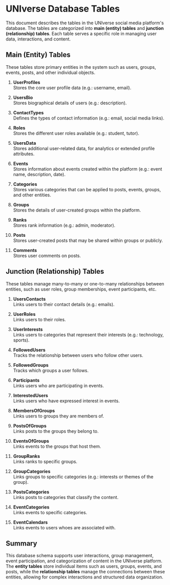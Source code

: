 # UNIverse Database Tables

This document describes the tables in the UNIverse social media platform's database. The tables are categorized into **main (entity) tables** and **junction (relationship) tables**. Each table serves a specific role in managing user data, interactions, and content.

## Main (Entity) Tables

These tables store primary entities in the system such as users, groups, events, posts, and other individual objects. 

1. **UserProfiles**  
   Stores the core user profile data (e.g.: username, email).

2. **UsersBio**  
   Stores biographical details of users (e.g.: description).

3. **ContactTypes**  
   Defines the types of contact information (e.g.: email, social media links).

4. **Roles**  
   Stores the different user roles available (e.g.: student, tutor).

5. **UsersData**  
   Stores additional user-related data, for analytics or extended profile attributes.

6. **Events**  
   Stores information about events created within the platform (e.g.: event name, description, date).

7. **Categories**  
   Stores various categories that can be applied to posts, events, groups, and other entities.

8. **Groups**  
   Stores the details of user-created groups within the platform.

9. **Ranks**  
   Stores rank information (e.g.: admin, moderator).

10. **Posts**  
    Stores user-created posts that may be shared within groups or publicly.

11. **Comments**  
    Stores user comments on posts.

## Junction (Relationship) Tables

These tables manage many-to-many or one-to-many relationships between entities, such as user roles, group memberships, event participants, etc.

1. **UsersContacts**  
   Links users to their contact details (e.g.: emails).

2. **UserRoles**  
   Links users to their roles.

3. **UserInterests**  
   Links users to categories that represent their interests (e.g.: technology, sports).

4. **FollowedUsers**  
   Tracks the relationship between users who follow other users.

5. **FollowedGroups**  
   Tracks which groups a user follows.

6. **Participants**  
   Links users who are participating in events.

7. **InterestedUsers**  
   Links users who have expressed interest in events.

8. **MembersOfGroups**  
   Links users to groups they are members of.

9. **PostsOfGroups**  
   Links posts to the groups they belong to.

10. **EventsOfGroups**  
    Links events to the groups that host them.

11. **GroupRanks**  
    Links ranks to specific groups.

12. **GroupCategories**  
    Links groups to specific categories (e.g.: interests or themes of the group).

13. **PostsCategories**  
    Links posts to categories that classify the content.

14. **EventCategories**  
    Links events to specific categories.

15. **EventCalendars**  
    Links events to users whoes are associated with.

## Summary

This database schema supports user interactions, group management, event participation, and categorization of content in the UNIverse platform. The **entity tables** store individual items such as users, groups, events, and posts, while the **relationship tables** manage the connections between these entities, allowing for complex interactions and structured data organization.